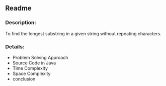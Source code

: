 ## Readme

### Description:
To find the longest substring in a given string without repeating characters. 

### Details:
- Problem Solving Approach
- Source Code in Java
- Time Complexity
- Space Complexity
- conclusion